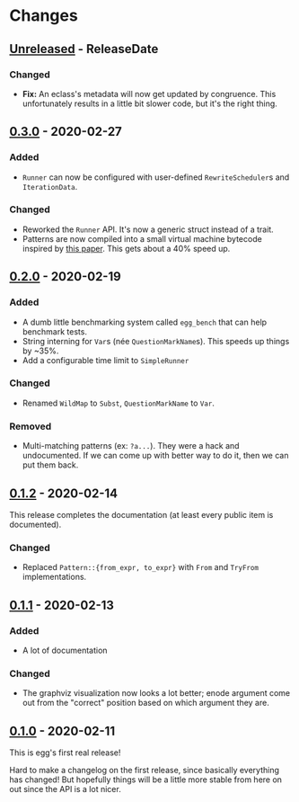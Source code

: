 # Changes

<!-- next-header -->

## [Unreleased] - ReleaseDate

### Changed
- **Fix:** An eclass's metadata will now get updated by
  congruence. This unfortunately results in a little bit slower code,
  but it's the right thing.

## [0.3.0] - 2020-02-27

### Added
- `Runner` can now be configured with user-defined `RewriteScheduler`s
  and `IterationData`.

### Changed
- Reworked the `Runner` API. It's now a generic struct instead of a
  trait.
- Patterns are now compiled into a small virtual machine bytecode inspired
  by [this paper](https://link.springer.com/chapter/10.1007/978-3-540-73595-3_13).
  This gets about a 40% speed up.

## [0.2.0] - 2020-02-19

### Added

- A dumb little benchmarking system called `egg_bench` that can help
  benchmark tests.
- String interning for `Var`s (née `QuestionMarkName`s).
  This speeds up things by ~35%.
- Add a configurable time limit to `SimpleRunner`

### Changed

- Renamed `WildMap` to `Subst`, `QuestionMarkName` to `Var`.

### Removed

- Multi-matching patterns (ex: `?a...`).
  They were a hack and undocumented.
  If we can come up with better way to do it, then we can put them back.

## [0.1.2] - 2020-02-14

This release completes the documentation
(at least every public item is documented).

### Changed
- Replaced `Pattern::{from_expr, to_expr}` with `From` and `TryFrom`
  implementations.

## [0.1.1] - 2020-02-13

### Added
- A lot of documentation

### Changed
- The graphviz visualization now looks a lot better; enode argument
  come out from the "correct" position based on which argument they
  are.

## [0.1.0] - 2020-02-11

This is egg's first real release!

Hard to make a changelog on the first release, since basically
everything has changed!
But hopefully things will be a little more stable from here on out
since the API is a lot nicer.

<!-- next-url -->
[Unreleased]: https://github.com/mwillsey/egg/compare/v0.3.0...HEAD
[0.3.0]: https://github.com/mwillsey/egg/compare/v0.2.0...v0.3.0
[0.2.0]: https://github.com/mwillsey/egg/compare/v0.1.2...v0.2.0
[0.1.2]: https://github.com/mwillsey/egg/compare/v0.1.1...v0.1.2
[0.1.1]: https://github.com/mwillsey/egg/compare/v0.1.0...v0.1.1
[0.1.0]: https://github.com/mwillsey/egg/tree/v0.1.0
